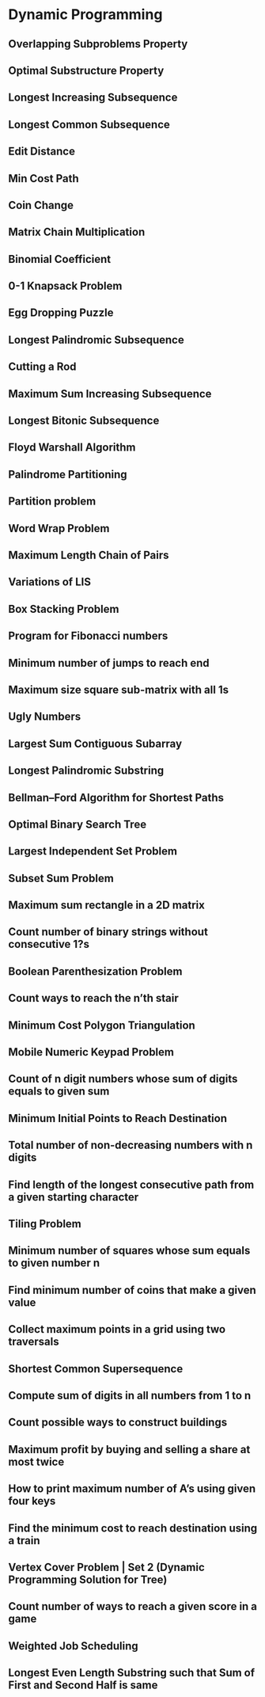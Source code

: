 # Dynamic Programming

##  Overlapping Subproblems Property
##  Optimal Substructure Property
##  Longest Increasing Subsequence
##  Longest Common Subsequence
##  Edit Distance
##  Min Cost Path
##  Coin Change
##  Matrix Chain Multiplication
##  Binomial Coefficient
##  0-1 Knapsack Problem
##  Egg Dropping Puzzle
##  Longest Palindromic Subsequence
##  Cutting a Rod
##  Maximum Sum Increasing Subsequence
##  Longest Bitonic Subsequence
##  Floyd Warshall Algorithm
##  Palindrome Partitioning
##  Partition problem
##  Word Wrap Problem
##  Maximum Length Chain of Pairs
##  Variations of LIS
##  Box Stacking Problem
##  Program for Fibonacci numbers
##  Minimum number of jumps to reach end
##  Maximum size square sub-matrix with all 1s
##  Ugly Numbers
##  Largest Sum Contiguous Subarray
##  Longest Palindromic Substring
##  Bellman–Ford Algorithm for Shortest Paths
##  Optimal Binary Search Tree
##  Largest Independent Set Problem
##  Subset Sum Problem
##  Maximum sum rectangle in a 2D matrix
##  Count number of binary strings without consecutive 1?s
##  Boolean Parenthesization Problem
##  Count ways to reach the n’th stair
##  Minimum Cost Polygon Triangulation
##  Mobile Numeric Keypad Problem
##  Count of n digit numbers whose sum of digits equals to given sum
##  Minimum Initial Points to Reach Destination
##  Total number of non-decreasing numbers with n digits
##  Find length of the longest consecutive path from a given starting character
##  Tiling Problem
##  Minimum number of squares whose sum equals to given number n
##  Find minimum number of coins that make a given value
##  Collect maximum points in a grid using two traversals
##  Shortest Common Supersequence
##  Compute sum of digits in all numbers from 1 to n
##  Count possible ways to construct buildings
##  Maximum profit by buying and selling a share at most twice
##  How to print maximum number of A’s using given four keys
##  Find the minimum cost to reach destination using a train
##  Vertex Cover Problem | Set 2 (Dynamic Programming Solution for Tree)
##  Count number of ways to reach a given score in a game
##  Weighted Job Scheduling
##  Longest Even Length Substring such that Sum of First and Second Half is same
